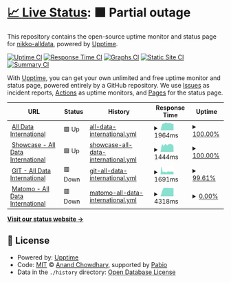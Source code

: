 # [📈 Live Status](https://status.alldataint.com): <!--live status--> **🟧 Partial outage**

This repository contains the open-source uptime monitor and status page for [nikko-alldata](https://status.alldataint.com), powered by [Upptime](https://github.com/upptime/upptime).

[![Uptime CI](https://github.com/nikko-alldata/alldata-uptime/workflows/Uptime%20CI/badge.svg)](https://github.com/nikko-alldata/alldata-uptime/actions?query=workflow%3A%22Uptime+CI%22)
[![Response Time CI](https://github.com/nikko-alldata/alldata-uptime/workflows/Response%20Time%20CI/badge.svg)](https://github.com/nikko-alldata/alldata-uptime/actions?query=workflow%3A%22Response+Time+CI%22)
[![Graphs CI](https://github.com/nikko-alldata/alldata-uptime/workflows/Graphs%20CI/badge.svg)](https://github.com/nikko-alldata/alldata-uptime/actions?query=workflow%3A%22Graphs+CI%22)
[![Static Site CI](https://github.com/nikko-alldata/alldata-uptime/workflows/Static%20Site%20CI/badge.svg)](https://github.com/nikko-alldata/alldata-uptime/actions?query=workflow%3A%22Static+Site+CI%22)
[![Summary CI](https://github.com/nikko-alldata/alldata-uptime/workflows/Summary%20CI/badge.svg)](https://github.com/nikko-alldata/alldata-uptime/actions?query=workflow%3A%22Summary+CI%22)

With [Upptime](https://upptime.js.org), you can get your own unlimited and free uptime monitor and status page, powered entirely by a GitHub repository. We use [Issues](https://github.com/nikko-alldata/alldata-uptime/issues) as incident reports, [Actions](https://github.com/nikko-alldata/alldata-uptime/actions) as uptime monitors, and [Pages](https://status.alldataint.com) for the status page.

<!--start: status pages-->
<!-- This summary is generated by Upptime (https://github.com/upptime/upptime) -->
<!-- Do not edit this manually, your changes will be overwritten -->
<!-- prettier-ignore -->
| URL | Status | History | Response Time | Uptime |
| --- | ------ | ------- | ------------- | ------ |
| <img alt="" src="https://icons.duckduckgo.com/ip3/alldataint.com.ico" height="13"> [All Data International](https://alldataint.com) | 🟩 Up | [all-data-international.yml](https://github.com/nikko-alldata/alldata-uptime/commits/HEAD/history/all-data-international.yml) | <details><summary><img alt="Response time graph" src="./graphs/all-data-international/response-time-week.png" height="20"> 1964ms</summary><br><a href="https://status.alldataint.com/history/all-data-international"><img alt="Response time 2119" src="https://img.shields.io/endpoint?url=https%3A%2F%2Fraw.githubusercontent.com%2Fnikko-alldata%2Falldata-uptime%2FHEAD%2Fapi%2Fall-data-international%2Fresponse-time.json"></a><br><a href="https://status.alldataint.com/history/all-data-international"><img alt="24-hour response time 1791" src="https://img.shields.io/endpoint?url=https%3A%2F%2Fraw.githubusercontent.com%2Fnikko-alldata%2Falldata-uptime%2FHEAD%2Fapi%2Fall-data-international%2Fresponse-time-day.json"></a><br><a href="https://status.alldataint.com/history/all-data-international"><img alt="7-day response time 1964" src="https://img.shields.io/endpoint?url=https%3A%2F%2Fraw.githubusercontent.com%2Fnikko-alldata%2Falldata-uptime%2FHEAD%2Fapi%2Fall-data-international%2Fresponse-time-week.json"></a><br><a href="https://status.alldataint.com/history/all-data-international"><img alt="30-day response time 2167" src="https://img.shields.io/endpoint?url=https%3A%2F%2Fraw.githubusercontent.com%2Fnikko-alldata%2Falldata-uptime%2FHEAD%2Fapi%2Fall-data-international%2Fresponse-time-month.json"></a><br><a href="https://status.alldataint.com/history/all-data-international"><img alt="1-year response time 2119" src="https://img.shields.io/endpoint?url=https%3A%2F%2Fraw.githubusercontent.com%2Fnikko-alldata%2Falldata-uptime%2FHEAD%2Fapi%2Fall-data-international%2Fresponse-time-year.json"></a></details> | <details><summary><a href="https://status.alldataint.com/history/all-data-international">100.00%</a></summary><a href="https://status.alldataint.com/history/all-data-international"><img alt="All-time uptime 99.97%" src="https://img.shields.io/endpoint?url=https%3A%2F%2Fraw.githubusercontent.com%2Fnikko-alldata%2Falldata-uptime%2FHEAD%2Fapi%2Fall-data-international%2Fuptime.json"></a><br><a href="https://status.alldataint.com/history/all-data-international"><img alt="24-hour uptime 100.00%" src="https://img.shields.io/endpoint?url=https%3A%2F%2Fraw.githubusercontent.com%2Fnikko-alldata%2Falldata-uptime%2FHEAD%2Fapi%2Fall-data-international%2Fuptime-day.json"></a><br><a href="https://status.alldataint.com/history/all-data-international"><img alt="7-day uptime 100.00%" src="https://img.shields.io/endpoint?url=https%3A%2F%2Fraw.githubusercontent.com%2Fnikko-alldata%2Falldata-uptime%2FHEAD%2Fapi%2Fall-data-international%2Fuptime-week.json"></a><br><a href="https://status.alldataint.com/history/all-data-international"><img alt="30-day uptime 100.00%" src="https://img.shields.io/endpoint?url=https%3A%2F%2Fraw.githubusercontent.com%2Fnikko-alldata%2Falldata-uptime%2FHEAD%2Fapi%2Fall-data-international%2Fuptime-month.json"></a><br><a href="https://status.alldataint.com/history/all-data-international"><img alt="1-year uptime 99.97%" src="https://img.shields.io/endpoint?url=https%3A%2F%2Fraw.githubusercontent.com%2Fnikko-alldata%2Falldata-uptime%2FHEAD%2Fapi%2Fall-data-international%2Fuptime-year.json"></a></details>
| <img alt="" src="https://icons.duckduckgo.com/ip3/showcase.alldataint.com.ico" height="13"> [Showcase - All Data International](https://showcase.alldataint.com) | 🟩 Up | [showcase-all-data-international.yml](https://github.com/nikko-alldata/alldata-uptime/commits/HEAD/history/showcase-all-data-international.yml) | <details><summary><img alt="Response time graph" src="./graphs/showcase-all-data-international/response-time-week.png" height="20"> 1444ms</summary><br><a href="https://status.alldataint.com/history/showcase-all-data-international"><img alt="Response time 1526" src="https://img.shields.io/endpoint?url=https%3A%2F%2Fraw.githubusercontent.com%2Fnikko-alldata%2Falldata-uptime%2FHEAD%2Fapi%2Fshowcase-all-data-international%2Fresponse-time.json"></a><br><a href="https://status.alldataint.com/history/showcase-all-data-international"><img alt="24-hour response time 1155" src="https://img.shields.io/endpoint?url=https%3A%2F%2Fraw.githubusercontent.com%2Fnikko-alldata%2Falldata-uptime%2FHEAD%2Fapi%2Fshowcase-all-data-international%2Fresponse-time-day.json"></a><br><a href="https://status.alldataint.com/history/showcase-all-data-international"><img alt="7-day response time 1444" src="https://img.shields.io/endpoint?url=https%3A%2F%2Fraw.githubusercontent.com%2Fnikko-alldata%2Falldata-uptime%2FHEAD%2Fapi%2Fshowcase-all-data-international%2Fresponse-time-week.json"></a><br><a href="https://status.alldataint.com/history/showcase-all-data-international"><img alt="30-day response time 1527" src="https://img.shields.io/endpoint?url=https%3A%2F%2Fraw.githubusercontent.com%2Fnikko-alldata%2Falldata-uptime%2FHEAD%2Fapi%2Fshowcase-all-data-international%2Fresponse-time-month.json"></a><br><a href="https://status.alldataint.com/history/showcase-all-data-international"><img alt="1-year response time 1526" src="https://img.shields.io/endpoint?url=https%3A%2F%2Fraw.githubusercontent.com%2Fnikko-alldata%2Falldata-uptime%2FHEAD%2Fapi%2Fshowcase-all-data-international%2Fresponse-time-year.json"></a></details> | <details><summary><a href="https://status.alldataint.com/history/showcase-all-data-international">100.00%</a></summary><a href="https://status.alldataint.com/history/showcase-all-data-international"><img alt="All-time uptime 99.93%" src="https://img.shields.io/endpoint?url=https%3A%2F%2Fraw.githubusercontent.com%2Fnikko-alldata%2Falldata-uptime%2FHEAD%2Fapi%2Fshowcase-all-data-international%2Fuptime.json"></a><br><a href="https://status.alldataint.com/history/showcase-all-data-international"><img alt="24-hour uptime 100.00%" src="https://img.shields.io/endpoint?url=https%3A%2F%2Fraw.githubusercontent.com%2Fnikko-alldata%2Falldata-uptime%2FHEAD%2Fapi%2Fshowcase-all-data-international%2Fuptime-day.json"></a><br><a href="https://status.alldataint.com/history/showcase-all-data-international"><img alt="7-day uptime 100.00%" src="https://img.shields.io/endpoint?url=https%3A%2F%2Fraw.githubusercontent.com%2Fnikko-alldata%2Falldata-uptime%2FHEAD%2Fapi%2Fshowcase-all-data-international%2Fuptime-week.json"></a><br><a href="https://status.alldataint.com/history/showcase-all-data-international"><img alt="30-day uptime 99.96%" src="https://img.shields.io/endpoint?url=https%3A%2F%2Fraw.githubusercontent.com%2Fnikko-alldata%2Falldata-uptime%2FHEAD%2Fapi%2Fshowcase-all-data-international%2Fuptime-month.json"></a><br><a href="https://status.alldataint.com/history/showcase-all-data-international"><img alt="1-year uptime 99.93%" src="https://img.shields.io/endpoint?url=https%3A%2F%2Fraw.githubusercontent.com%2Fnikko-alldata%2Falldata-uptime%2FHEAD%2Fapi%2Fshowcase-all-data-international%2Fuptime-year.json"></a></details>
| <img alt="" src="https://icons.duckduckgo.com/ip3/git.alldataint.com.ico" height="13"> [GIT - All Data International](https://git.alldataint.com) | 🟥 Down | [git-all-data-international.yml](https://github.com/nikko-alldata/alldata-uptime/commits/HEAD/history/git-all-data-international.yml) | <details><summary><img alt="Response time graph" src="./graphs/git-all-data-international/response-time-week.png" height="20"> 1691ms</summary><br><a href="https://status.alldataint.com/history/git-all-data-international"><img alt="Response time 1792" src="https://img.shields.io/endpoint?url=https%3A%2F%2Fraw.githubusercontent.com%2Fnikko-alldata%2Falldata-uptime%2FHEAD%2Fapi%2Fgit-all-data-international%2Fresponse-time.json"></a><br><a href="https://status.alldataint.com/history/git-all-data-international"><img alt="24-hour response time 1691" src="https://img.shields.io/endpoint?url=https%3A%2F%2Fraw.githubusercontent.com%2Fnikko-alldata%2Falldata-uptime%2FHEAD%2Fapi%2Fgit-all-data-international%2Fresponse-time-day.json"></a><br><a href="https://status.alldataint.com/history/git-all-data-international"><img alt="7-day response time 1691" src="https://img.shields.io/endpoint?url=https%3A%2F%2Fraw.githubusercontent.com%2Fnikko-alldata%2Falldata-uptime%2FHEAD%2Fapi%2Fgit-all-data-international%2Fresponse-time-week.json"></a><br><a href="https://status.alldataint.com/history/git-all-data-international"><img alt="30-day response time 1784" src="https://img.shields.io/endpoint?url=https%3A%2F%2Fraw.githubusercontent.com%2Fnikko-alldata%2Falldata-uptime%2FHEAD%2Fapi%2Fgit-all-data-international%2Fresponse-time-month.json"></a><br><a href="https://status.alldataint.com/history/git-all-data-international"><img alt="1-year response time 1792" src="https://img.shields.io/endpoint?url=https%3A%2F%2Fraw.githubusercontent.com%2Fnikko-alldata%2Falldata-uptime%2FHEAD%2Fapi%2Fgit-all-data-international%2Fresponse-time-year.json"></a></details> | <details><summary><a href="https://status.alldataint.com/history/git-all-data-international">99.61%</a></summary><a href="https://status.alldataint.com/history/git-all-data-international"><img alt="All-time uptime 99.61%" src="https://img.shields.io/endpoint?url=https%3A%2F%2Fraw.githubusercontent.com%2Fnikko-alldata%2Falldata-uptime%2FHEAD%2Fapi%2Fgit-all-data-international%2Fuptime.json"></a><br><a href="https://status.alldataint.com/history/git-all-data-international"><img alt="24-hour uptime 99.98%" src="https://img.shields.io/endpoint?url=https%3A%2F%2Fraw.githubusercontent.com%2Fnikko-alldata%2Falldata-uptime%2FHEAD%2Fapi%2Fgit-all-data-international%2Fuptime-day.json"></a><br><a href="https://status.alldataint.com/history/git-all-data-international"><img alt="7-day uptime 99.61%" src="https://img.shields.io/endpoint?url=https%3A%2F%2Fraw.githubusercontent.com%2Fnikko-alldata%2Falldata-uptime%2FHEAD%2Fapi%2Fgit-all-data-international%2Fuptime-week.json"></a><br><a href="https://status.alldataint.com/history/git-all-data-international"><img alt="30-day uptime 99.75%" src="https://img.shields.io/endpoint?url=https%3A%2F%2Fraw.githubusercontent.com%2Fnikko-alldata%2Falldata-uptime%2FHEAD%2Fapi%2Fgit-all-data-international%2Fuptime-month.json"></a><br><a href="https://status.alldataint.com/history/git-all-data-international"><img alt="1-year uptime 99.61%" src="https://img.shields.io/endpoint?url=https%3A%2F%2Fraw.githubusercontent.com%2Fnikko-alldata%2Falldata-uptime%2FHEAD%2Fapi%2Fgit-all-data-international%2Fuptime-year.json"></a></details>
| <img alt="" src="https://icons.duckduckgo.com/ip3/matomo.alldataint.com.ico" height="13"> [Matomo - All Data International](https://matomo.alldataint.com) | 🟥 Down | [matomo-all-data-international.yml](https://github.com/nikko-alldata/alldata-uptime/commits/HEAD/history/matomo-all-data-international.yml) | <details><summary><img alt="Response time graph" src="./graphs/matomo-all-data-international/response-time-week.png" height="20"> 4318ms</summary><br><a href="https://status.alldataint.com/history/matomo-all-data-international"><img alt="Response time 2367" src="https://img.shields.io/endpoint?url=https%3A%2F%2Fraw.githubusercontent.com%2Fnikko-alldata%2Falldata-uptime%2FHEAD%2Fapi%2Fmatomo-all-data-international%2Fresponse-time.json"></a><br><a href="https://status.alldataint.com/history/matomo-all-data-international"><img alt="24-hour response time 4231" src="https://img.shields.io/endpoint?url=https%3A%2F%2Fraw.githubusercontent.com%2Fnikko-alldata%2Falldata-uptime%2FHEAD%2Fapi%2Fmatomo-all-data-international%2Fresponse-time-day.json"></a><br><a href="https://status.alldataint.com/history/matomo-all-data-international"><img alt="7-day response time 4318" src="https://img.shields.io/endpoint?url=https%3A%2F%2Fraw.githubusercontent.com%2Fnikko-alldata%2Falldata-uptime%2FHEAD%2Fapi%2Fmatomo-all-data-international%2Fresponse-time-week.json"></a><br><a href="https://status.alldataint.com/history/matomo-all-data-international"><img alt="30-day response time 2253" src="https://img.shields.io/endpoint?url=https%3A%2F%2Fraw.githubusercontent.com%2Fnikko-alldata%2Falldata-uptime%2FHEAD%2Fapi%2Fmatomo-all-data-international%2Fresponse-time-month.json"></a><br><a href="https://status.alldataint.com/history/matomo-all-data-international"><img alt="1-year response time 2367" src="https://img.shields.io/endpoint?url=https%3A%2F%2Fraw.githubusercontent.com%2Fnikko-alldata%2Falldata-uptime%2FHEAD%2Fapi%2Fmatomo-all-data-international%2Fresponse-time-year.json"></a></details> | <details><summary><a href="https://status.alldataint.com/history/matomo-all-data-international">0.00%</a></summary><a href="https://status.alldataint.com/history/matomo-all-data-international"><img alt="All-time uptime 84.97%" src="https://img.shields.io/endpoint?url=https%3A%2F%2Fraw.githubusercontent.com%2Fnikko-alldata%2Falldata-uptime%2FHEAD%2Fapi%2Fmatomo-all-data-international%2Fuptime.json"></a><br><a href="https://status.alldataint.com/history/matomo-all-data-international"><img alt="24-hour uptime 0.00%" src="https://img.shields.io/endpoint?url=https%3A%2F%2Fraw.githubusercontent.com%2Fnikko-alldata%2Falldata-uptime%2FHEAD%2Fapi%2Fmatomo-all-data-international%2Fuptime-day.json"></a><br><a href="https://status.alldataint.com/history/matomo-all-data-international"><img alt="7-day uptime 0.00%" src="https://img.shields.io/endpoint?url=https%3A%2F%2Fraw.githubusercontent.com%2Fnikko-alldata%2Falldata-uptime%2FHEAD%2Fapi%2Fmatomo-all-data-international%2Fuptime-week.json"></a><br><a href="https://status.alldataint.com/history/matomo-all-data-international"><img alt="30-day uptime 64.49%" src="https://img.shields.io/endpoint?url=https%3A%2F%2Fraw.githubusercontent.com%2Fnikko-alldata%2Falldata-uptime%2FHEAD%2Fapi%2Fmatomo-all-data-international%2Fuptime-month.json"></a><br><a href="https://status.alldataint.com/history/matomo-all-data-international"><img alt="1-year uptime 84.97%" src="https://img.shields.io/endpoint?url=https%3A%2F%2Fraw.githubusercontent.com%2Fnikko-alldata%2Falldata-uptime%2FHEAD%2Fapi%2Fmatomo-all-data-international%2Fuptime-year.json"></a></details>

<!--end: status pages-->

[**Visit our status website →**](https://status.alldataint.com)

## 📄 License

- Powered by: [Upptime](https://github.com/upptime/upptime)
- Code: [MIT](./LICENSE) © [Anand Chowdhary](https://anandchowdhary.com), supported by [Pabio](https://pabio.com)
- Data in the `./history` directory: [Open Database License](https://opendatacommons.org/licenses/odbl/1-0/)
